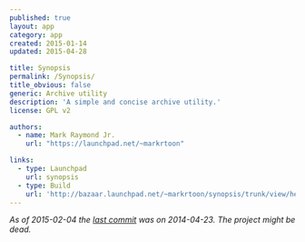 ```yaml
---
published: true
layout: app
category: app
created: 2015-01-14
updated: 2015-04-28

title: Synopsis
permalink: /Synopsis/
title_obvious: false
generic: Archive utility
description: 'A simple and concise archive utility.'
license: GPL v2

authors:
  - name: Mark Raymond Jr.
    url: "https://launchpad.net/~markrtoon"

links:
  - type: Launchpad
    url: synopsis
  - type: Build
    url: 'http://bazaar.launchpad.net/~markrtoon/synopsis/trunk/view/head:/INSTALL'
---
```


*As of 2015-02-04 the [last commit](https://code.launchpad.net/synopsis) was on 2014-04-23. The project might be dead.*